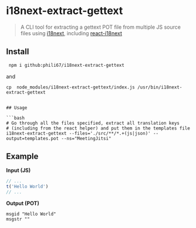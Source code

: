 # i18next-extract-gettext

> A CLI tool for extracting a gettext POT file from multiple JS source files using [i18next](http://i18next.com/), including [react-i18next](https://github.com/i18next/react-i18next)

## Install

```bash
 npm i github:phili67/i18next-extract-gettext
```

and

```
cp  node_modules/i18next-extract-gettext/index.js /usr/bin/i18next-extract-gettext


## Usage

```bash
# Go through all the files specified, extract all translation keys 
# (including from the react helper) and put them in the templates file
i18next-extract-gettext --files='./src/**/*.+(js|json)' --output=templates.pot --ns="MeetingJitsi"
```

## Example

**Input (JS)**

```js
// ...
t('Hello World')
// ...
```

**Output (POT)**

```
msgid "Hello World"
msgstr ""
```
